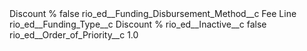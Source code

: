 <?xml version="1.0" encoding="UTF-8"?>
<CustomMetadata xmlns="http://soap.sforce.com/2006/04/metadata" xmlns:xsi="http://www.w3.org/2001/XMLSchema-instance" xmlns:xsd="http://www.w3.org/2001/XMLSchema">
    <label>Discount %</label>
    <protected>false</protected>
    <values>
        <field>rio_ed__Funding_Disbursement_Method__c</field>
        <value xsi:type="xsd:string">Fee Line</value>
    </values>
    <values>
        <field>rio_ed__Funding_Type__c</field>
        <value xsi:type="xsd:string">Discount %</value>
    </values>
    <values>
        <field>rio_ed__Inactive__c</field>
        <value xsi:type="xsd:boolean">false</value>
    </values>
    <values>
        <field>rio_ed__Order_of_Priority__c</field>
        <value xsi:type="xsd:double">1.0</value>
    </values>
</CustomMetadata>
